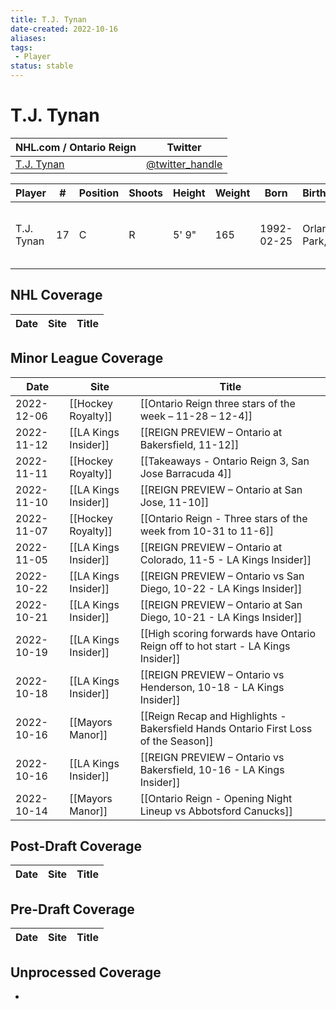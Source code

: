 ```yaml
---
title: T.J. Tynan
date-created: 2022-10-16
aliases: 
tags:
 - Player
status: stable
---
```


# T.J. Tynan

NHL.com / Ontario Reign | Twitter
-|-
[T.J. Tynan]() | [@twitter_handle](https://twitter.com/)

Player | \# | Position | Shoots | Height | Weight | Born | Birthplace | Draft 
-|-|-|-|-|-|-|-|-
T.J. Tynan | 17 | C | R | 5' 9" | 165 | 1992-02-25 | Orland Park, IL | CBJ 3rd RD, 2011 (66th)



## NHL  Coverage
Date | Site |  Title
---|---|---



## Minor League Coverage
| Date       | Site                 | Title                                                                               |
| ---------- | -------------------- | ----------------------------------------------------------------------------------- |
| 2022-12-06 | [[Hockey Royalty]] | [[Ontario Reign three stars of the week – 11-28 – 12-4]] |
| 2022-11-12 | [[LA Kings Insider]] | [[REIGN PREVIEW – Ontario at Bakersfield, 11-12]] |
| 2022-11-11 | [[Hockey Royalty]]   | [[Takeaways - Ontario Reign 3, San Jose Barracuda 4]]                               |
| 2022-11-10 | [[LA Kings Insider]] | [[REIGN PREVIEW – Ontario at San Jose, 11-10]]                                      |
| 2022-11-07 | [[Hockey Royalty]]   | [[Ontario Reign - Three stars of the week from 10-31 to 11-6]]                      |
| 2022-11-05 | [[LA Kings Insider]] | [[REIGN PREVIEW – Ontario at Colorado, 11-5 - LA Kings Insider]]                    |
| 2022-10-22 | [[LA Kings Insider]] | [[REIGN PREVIEW – Ontario vs San Diego, 10-22 - LA Kings Insider]]                  |
| 2022-10-21 | [[LA Kings Insider]] | [[REIGN PREVIEW – Ontario at San Diego, 10-21 - LA Kings Insider]]                  |
| 2022-10-19 | [[LA Kings Insider]] | [[High scoring forwards have Ontario Reign off to hot start - LA Kings Insider]]    |
| 2022-10-18 | [[LA Kings Insider]] | [[REIGN PREVIEW – Ontario vs Henderson, 10-18 - LA Kings Insider]]                  |
| 2022-10-16 | [[Mayors Manor]]     | [[Reign Recap and Highlights - Bakersfield Hands Ontario First Loss of the Season]] |
| 2022-10-16 | [[LA Kings Insider]] | [[REIGN PREVIEW – Ontario vs Bakersfield, 10-16 - LA Kings Insider]]                |
| 2022-10-14 | [[Mayors Manor]]     | [[Ontario Reign - Opening Night Lineup vs Abbotsford Canucks]]                      |



## Post-Draft Coverage
Date | Site |  Title
---|---|---



## Pre-Draft Coverage
Date | Site |  Title
---|---|---


## Unprocessed Coverage
- 
